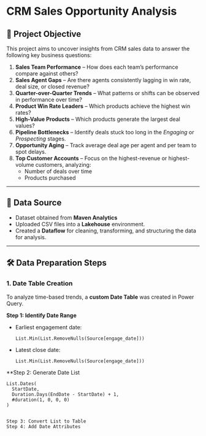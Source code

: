 # CRM Sales Opportunity Analysis

## 🎯 Project Objective
This project aims to uncover insights from CRM sales data to answer the following key business questions:

1. **Sales Team Performance** – How does each team’s performance compare against others?  
2. **Sales Agent Gaps** – Are there agents consistently lagging in win rate, deal size, or closed revenue?  
3. **Quarter-over-Quarter Trends** – What patterns or shifts can be observed in performance over time?  
4. **Product Win Rate Leaders** – Which products achieve the highest win rates?  
5. **High-Value Products** – Which products generate the largest deal values?  
6. **Pipeline Bottlenecks** – Identify deals stuck too long in the *Engaging* or *Prospecting* stages.  
7. **Opportunity Aging** – Track average deal age per agent and per team to spot delays.  
8. **Top Customer Accounts** – Focus on the highest-revenue or highest-volume customers, analyzing:
   - Number of deals over time  
   - Products purchased  

---

## 📂 Data Source
- Dataset obtained from **Maven Analytics**
- Uploaded CSV files into a **Lakehouse** environment.
- Created a **Dataflow** for cleaning, transforming, and structuring the data for analysis.

---

## 🛠 Data Preparation Steps

### 1. Date Table Creation
To analyze time-based trends, a **custom Date Table** was created in Power Query.

**Step 1: Identify Date Range**
- Earliest engagement date:  
  ```powerquery
  List.Min(List.RemoveNulls(Source[engage_date]))
- Latest close date:
    ```powerquery
  List.Min(List.RemoveNulls(Source[engage_date]))
**Step 2: Generate Date List
  ```powerquery
List.Dates(
    StartDate, 
    Duration.Days(EndDate - StartDate) + 1, 
    #duration(1, 0, 0, 0)
)


Step 3: Convert List to Table
Step 4: Add Date Attributes

 
